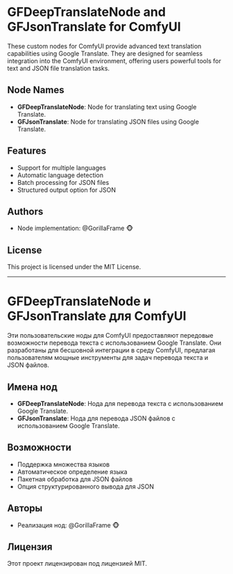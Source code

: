 # GFDeepTranslateNode and GFJsonTranslate for ComfyUI

These custom nodes for ComfyUI provide advanced text translation capabilities using Google Translate. 
They are designed for seamless integration into the ComfyUI environment, offering users powerful tools for text and JSON file translation tasks.

## Node Names
- **GFDeepTranslateNode**: Node for translating text using Google Translate.
- **GFJsonTranslate**: Node for translating JSON files using Google Translate.

## Features
- Support for multiple languages
- Automatic language detection
- Batch processing for JSON files
- Structured output option for JSON

## Authors
- Node implementation: @GorillaFrame 🐵

## License
This project is licensed under the MIT License.

---

# GFDeepTranslateNode и GFJsonTranslate для ComfyUI

Эти пользовательские ноды для ComfyUI предоставляют передовые возможности перевода текста с использованием Google Translate. 
Они разработаны для бесшовной интеграции в среду ComfyUI, предлагая пользователям мощные инструменты для задач перевода текста и JSON файлов.

## Имена нод
- **GFDeepTranslateNode**: Нода для перевода текста с использованием Google Translate.
- **GFJsonTranslate**: Нода для перевода JSON файлов с использованием Google Translate.

## Возможности
- Поддержка множества языков
- Автоматическое определение языка
- Пакетная обработка для JSON файлов
- Опция структурированного вывода для JSON

## Авторы
- Реализация нод: @GorillaFrame 🐵

## Лицензия
Этот проект лицензирован под лицензией MIT.